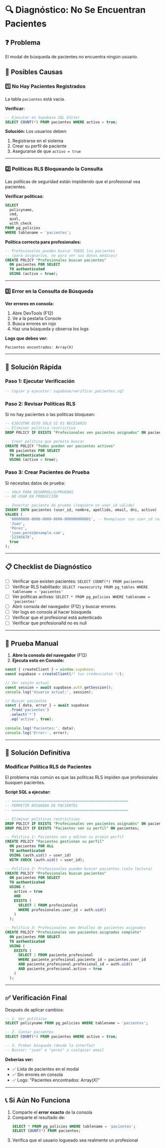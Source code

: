 # 🔍 Diagnóstico: No Se Encuentran Pacientes

## ❓ Problema
El modal de búsqueda de pacientes no encuentra ningún usuario.

## 🔎 Posibles Causas

### 1️⃣ **No Hay Pacientes Registrados**
La tabla `pacientes` está vacía.

**Verificar:**
```sql
-- Ejecutar en Supabase SQL Editor
SELECT COUNT(*) FROM pacientes WHERE activo = true;
```

**Solución:** Los usuarios deben:
1. Registrarse en el sistema
2. Crear su perfil de paciente
3. Asegurarse de que `activo = true`

---

### 2️⃣ **Políticas RLS Bloqueando la Consulta**
Las políticas de seguridad están impidiendo que el profesional vea pacientes.

**Verificar políticas:**
```sql
SELECT 
  policyname, 
  cmd,
  qual,
  with_check
FROM pg_policies 
WHERE tablename = 'pacientes';
```

**Política correcta para profesionales:**
```sql
-- Profesionales pueden buscar TODOS los pacientes
-- (para asignarlos, no para ver sus datos médicos)
CREATE POLICY "Profesionales buscan pacientes"
  ON pacientes FOR SELECT
  TO authenticated
  USING (activo = true);
```

---

### 3️⃣ **Error en la Consulta de Búsqueda**

**Ver errores en consola:**
1. Abre DevTools (F12)
2. Ve a la pestaña Console
3. Busca errores en rojo
4. Haz una búsqueda y observa los logs

**Logs que debes ver:**
```
Pacientes encontrados: Array(X)
```

---

## 🚀 Solución Rápida

### Paso 1: Ejecutar Verificación
```sql
-- Copiar y ejecutar: supabase/verificar_pacientes.sql
```

### Paso 2: Revisar Políticas RLS

Si no hay pacientes o las políticas bloquean:

```sql
-- EJECUTAR ESTO SOLO SI ES NECESARIO
-- Eliminar política restrictiva
DROP POLICY IF EXISTS "Profesionales ven pacientes asignados" ON pacientes;

-- Crear política que permita buscar
CREATE POLICY "Todos pueden ver pacientes activos"
  ON pacientes FOR SELECT
  TO authenticated
  USING (activo = true);
```

### Paso 3: Crear Pacientes de Prueba

Si necesitas datos de prueba:

```sql
-- SOLO PARA DESARROLLO/PRUEBAS
-- NO USAR EN PRODUCCIÓN

-- Insertar paciente de prueba (requiere un user_id válido)
INSERT INTO pacientes (user_id, nombre, apellido, email, dni, activo)
VALUES (
  '00000000-0000-0000-0000-000000000001', -- Reemplazar con user_id real
  'Juan',
  'Pérez',
  'juan.perez@example.com',
  '12345678',
  true
);
```

---

## 📋 Checklist de Diagnóstico

- [ ] Verificar que existen pacientes: `SELECT COUNT(*) FROM pacientes`
- [ ] Verificar RLS habilitado: `SELECT rowsecurity FROM pg_tables WHERE tablename = 'pacientes'`
- [ ] Ver políticas activas: `SELECT * FROM pg_policies WHERE tablename = 'pacientes'`
- [ ] Abrir consola del navegador (F12) y buscar errores
- [ ] Ver logs en consola al hacer búsqueda
- [ ] Verificar que el profesional está autenticado
- [ ] Verificar que profesionalId no es null

---

## 🧪 Prueba Manual

1. **Abre la consola del navegador** (F12)
2. **Ejecuta esto en Console:**

```javascript
const { createClient } = window.supabase;
const supabase = createClient(/* tus credenciales */);

// Ver sesión actual
const session = await supabase.auth.getSession();
console.log('Usuario actual:', session);

// Buscar pacientes
const { data, error } = await supabase
  .from('pacientes')
  .select('*')
  .eq('activo', true);
  
console.log('Pacientes:', data);
console.log('Error:', error);
```

---

## 🔧 Solución Definitiva

### Modificar Política RLS de Pacientes

El problema más común es que las políticas RLS impiden que profesionales busquen pacientes.

**Script SQL a ejecutar:**

```sql
-- =====================================================
-- PERMITIR BÚSQUEDA DE PACIENTES
-- =====================================================

-- Eliminar políticas restrictivas
DROP POLICY IF EXISTS "Profesionales ven pacientes asignados" ON pacientes;
DROP POLICY IF EXISTS "Pacientes ven su perfil" ON pacientes;

-- Política 1: Pacientes ven y editan su propio perfil
CREATE POLICY "Pacientes gestionan su perfil"
  ON pacientes FOR ALL
  TO authenticated
  USING (auth.uid() = user_id)
  WITH CHECK (auth.uid() = user_id);

-- Política 2: Profesionales pueden buscar pacientes (solo lectura)
CREATE POLICY "Profesionales buscan pacientes"
  ON pacientes FOR SELECT
  TO authenticated
  USING (
    activo = true 
    AND 
    EXISTS (
      SELECT 1 FROM profesionales 
      WHERE profesionales.user_id = auth.uid()
    )
  );

-- Política 3: Profesionales ven detalles de pacientes asignados
CREATE POLICY "Profesionales ven pacientes asignados completo"
  ON pacientes FOR SELECT
  TO authenticated
  USING (
    EXISTS (
      SELECT 1 FROM paciente_profesional
      WHERE paciente_profesional.paciente_id = pacientes.user_id
      AND paciente_profesional.profesional_id = auth.uid()
      AND paciente_profesional.activo = true
    )
  );
```

---

## ✅ Verificación Final

Después de aplicar cambios:

```sql
-- 1. Ver políticas
SELECT policyname FROM pg_policies WHERE tablename = 'pacientes';

-- 2. Contar pacientes
SELECT COUNT(*) FROM pacientes WHERE activo = true;

-- 3. Probar búsqueda (desde la interfaz)
-- Buscar: "juan" o "perez" o cualquier email
```

**Deberías ver:**
- ✅ Lista de pacientes en el modal
- ✅ Sin errores en consola
- ✅ Logs: "Pacientes encontrados: Array(X)"

---

## 📞 Si Aún No Funciona

1. Comparte el **error exacto** de la consola
2. Comparte el resultado de:
   ```sql
   SELECT * FROM pg_policies WHERE tablename = 'pacientes';
   SELECT COUNT(*) FROM pacientes;
   ```
3. Verifica que el usuario logueado sea realmente un profesional
